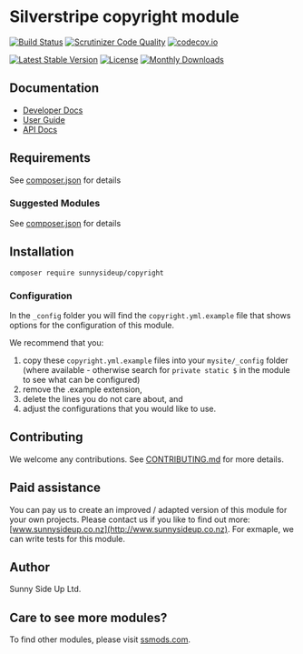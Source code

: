 # Silverstripe copyright module
[![Build Status](https://travis-ci.org/sunnysideup/silverstripe-copyright.svg?branch=master)](https://travis-ci.org/sunnysideup/silverstripe-copyright)
[![Scrutinizer Code Quality](https://scrutinizer-ci.com/g/sunnysideup/silverstripe-copyright/badges/quality-score.png?b=master)](https://scrutinizer-ci.com/g/sunnysideup/silverstripe-copyright/?branch=master)
[![codecov.io](https://codecov.io/github/sunnysideup/silverstripe-copyright/coverage.svg?branch=master)](https://codecov.io/github/sunnysideup/silverstripe-copyright?branch=master)

[![Latest Stable Version](https://poser.pugx.org/sunnysideup/copyright/version)](https://packagist.org/packages/sunnysideup/copyright)
[![License](https://poser.pugx.org/sunnysideup/copyright/license)](https://packagist.org/packages/sunnysideup/copyright)
[![Monthly Downloads](https://poser.pugx.org/sunnysideup/copyright/d/monthly)](https://packagist.org/packages/sunnysideup/copyright)


## Documentation



 * [Developer Docs](docs/en/INDEX.md)
 * [User Guide](docs/en/userguide.md)
 * [API Docs](http://docs.ssmods.com/sunnysideup/copyright/classes.xhtml)


## Requirements



See [composer.json](composer.json) for details


### Suggested Modules



See [composer.json](composer.json) for details


## Installation


```
composer require sunnysideup/copyright
```

### Configuration



In the `_config` folder you will find the `copyright.yml.example`
file that shows options for the configuration of this module.

We recommend that you:

  1. copy these `copyright.yml.example` files into your
`mysite/_config` folder (where available - otherwise search for `private static $` in the module to see what can be configured)
  2. remove the .example extension,
  3. delete the lines you do not care about, and
  4. adjust the configurations that you would like to use.


## Contributing



We welcome any contributions. See [CONTRIBUTING.md](CONTRIBUTING.md) for more details.

## Paid assistance



You can pay us to create an improved / adapted version of this module for your own projects.  Please contact us if you like to find out more: [www.sunnysideup.co.nz](http://www.sunnysideup.co.nz).  For exmaple, we can write tests for this module.  

## Author



Sunny Side Up Ltd.


## Care to see more modules?

To find other modules, please visit [ssmods.com](http://ssmods.com/).
